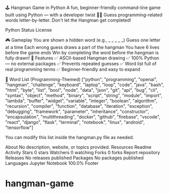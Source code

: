 🕹️ Hangman Game in Python
A fun, beginner-friendly command-line game built using Python — with a developer twist 🧑‍💻
Guess programming-related words letter-by-letter. Don't let the Hangman get completed!

Python Status License

🎮 Gameplay
You are shown a hidden word (e.g., _ _ _ _ _)
Guess one letter at a time
Each wrong guess draws a part of the hangman
You have 6 lives before the game ends
Win by completing the word before the hangman is fully drawn!
🔧 Features
✅ ASCII-based Hangman drawing
✅ 100% Python — no external packages
✅ Prevents repeated guesses
✅ Word list full of real programming terms
✅ Beginner-friendly and easy to expand

🧠 Word List (Programming-Themed)
["python", "programming", "openai", "hangman", "challenge", "keyboard", "laptop", "loop", "code", "java", "bash", "html", "byte", "list", "bool", "node", "data", "json", "git", "api", "bug", "cli", "syntax", "object", "method", "binary", "script", "string", "module", "import", "lambda", "buffer", "widget", "variable", "integer", "boolean", "algorithm", "recursion", "compiler", "function", "database", "iteration", "exception", "debugging", "framework", "parameter", "inheritance", "constructor", "encapsulation", "multithreading", "docker", "github", "firebase", "vscode", "react", "django", "flask", "terminal", "notebook", "linux", "android", "tensorflow"]

You can modify this list inside the hangman.py file as needed.

About
No description, website, or topics provided.
Resources
 Readme
 Activity
Stars
 0 stars
Watchers
 0 watching
Forks
 0 forks
Report repository
Releases
No releases published
Packages
No packages published
Languages
Jupyter Notebook
100.0%
Footer
# hangman-game
